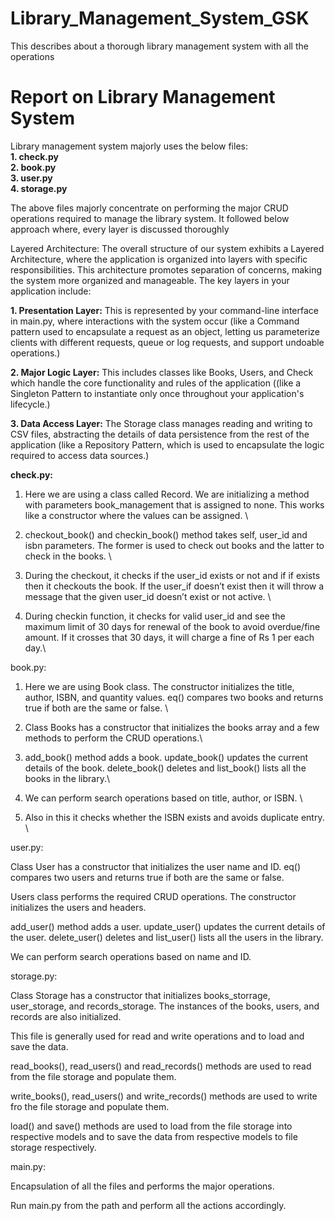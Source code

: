 # Library_Management_System_GSK
This describes about a thorough library management system with all the operations

# Report on Library Management System


Library management system majorly uses the below files:\
**1. check.py** \
**2. book.py** \
**3. user.py** \
**4. storage.py** 

The above files majorly concentrate on performing the major CRUD operations required to manage the library system. It followed below approach where, every layer is discussed thoroughly 

Layered Architecture: The overall structure of our system exhibits a Layered Architecture, where the application is organized into layers with specific responsibilities. This architecture promotes separation of concerns, making the system more organized and manageable. The key layers in your application include:

**1. Presentation Layer:** This is represented by your command-line interface in main.py, where interactions with the system occur (like a Command pattern used to encapsulate a request as an object, letting us parameterize clients with different requests, queue or log requests, and support undoable operations.) 

**2. Major Logic Layer:** This includes classes like Books, Users, and Check which handle the core functionality and rules of the application ((like a Singleton Pattern to instantiate only once throughout your application's lifecycle.) 

**3. Data Access Layer:** The Storage class manages reading and writing to CSV files, abstracting the details of data persistence from the rest of the application (like a Repository Pattern, which is used to encapsulate the logic required to access data sources.)

**check.py:**

1. Here we are using a class called Record. We are initializing a method with parameters book_management that is assigned to none. This works like a constructor where the values can be assigned. \

2. checkout_book() and checkin_book() method takes self, user_id and isbn parameters. The former is used to check out books and the latter to check in the books. \

3. During the checkout, it checks if the user_id exists or not and if if exists then it checkouts the book. If the user_if doesn’t exist then it will throw a message that the given user_id doesn’t exist or not active. \

4. During checkin function, it checks for valid user_id and see the maximum limit of 30 days for renewal of the book to avoid overdue/fine amount. If it crosses that 30 days, it will charge a fine of Rs 1 per each day.\


book.py:

1. Here we are using Book class. The constructor initializes the title, author, ISBN, and quantity values. eq() compares two books and returns true if both are the same or false. \

2. Class Books has a constructor that initializes the books array and a few methods to perform the CRUD operations.\

3. add_book() method adds a book. update_book() updates the current details of the book. delete_book() deletes and list_book() lists all the books in the library.\

4. We can perform search operations based on title, author, or ISBN. \

5. Also in this it checks whether the ISBN exists and avoids duplicate entry. \


user.py:

Class User has a constructor that initializes the user name and ID. eq() compares two users and returns true if both are the same or false.

Users class performs the required CRUD operations. The constructor initializes the users and headers. 

add_user() method adds a user. update_user() updates the current details of the user. delete_user() deletes and list_user() lists all the users in the library.

We can perform search operations based on name and ID.


storage.py:

Class Storage has a constructor that initializes books_storrage, user_storage, and records_storage. The instances of the books, users, and records are also initialized.

This file is generally used for read and write operations and to load and save the data.

read_books(), read_users() and read_records() methods are used to read from the file storage and populate them.

write_books(), read_users() and write_records() methods are used to write fro the file storage and populate them.

load() and save() methods are used to load from the file storage into respective models and to save the data from respective models to file storage respectively.



main.py:

Encapsulation of all the files and performs the major operations.

Run main.py from the path and perform all the actions accordingly.
